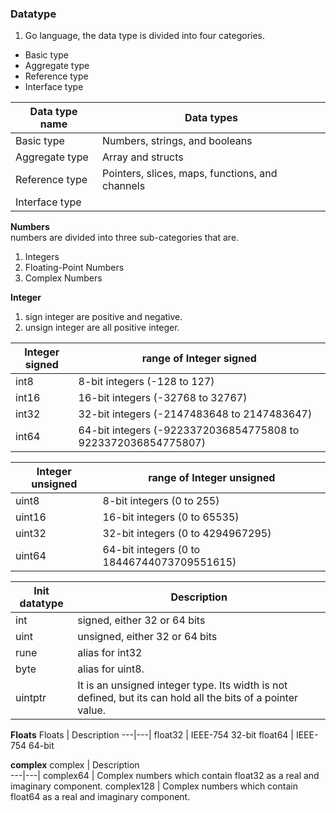 ### Datatype   
1. Go language, the data type is divided into four categories.  
* Basic type   
* Aggregate type  
* Reference type  
* Interface type     

Data type name | Data types  
---|---|  
Basic type  |  Numbers, strings, and booleans         
Aggregate type   |  Array and structs 
Reference type |  Pointers, slices, maps, functions, and channels
Interface type  |

           
 **Numbers**  
numbers are divided into three sub-categories that are.  
1. Integers  
2. Floating-Point Numbers   
3. Complex Numbers  

**Integer**     

1. sign integer are positive and negative.  
2. unsign integer are all positive integer.   

Integer signed | range of Integer signed 
---|---|
int8  |8-bit integers (-128 to 127)
int16 |16-bit integers (-32768 to 32767)
int32 |32-bit integers (-2147483648 to 2147483647)
int64 |64-bit integers (-9223372036854775808 to 9223372036854775807)

Integer unsigned | range of Integer unsigned 
---|---|
uint8   | 8-bit integers (0 to 255)
uint16  | 16-bit integers (0 to 65535)
uint32  | 32-bit integers (0 to 4294967295)
uint64  | 64-bit integers (0 to 18446744073709551615) 

Init datatype | Description
---| --- | 
int  | signed, either 32 or 64 bits   
uint | unsigned, either 32 or 64 bits  
rune | alias for int32 
byte | alias for uint8.
uintptr | It is an unsigned integer type. Its width is not defined, but its can hold all the bits of a pointer value.

**Floats**
Floats | Description 
---|---|
float32  |   IEEE-754 32-bit 
float64  |   IEEE-754 64-bit 

**complex** 
complex | Description  
---|---|
complex64 |  Complex numbers which contain float32 as a real and imaginary component. 
complex128 | Complex numbers which contain float64 as a real and imaginary component.  
